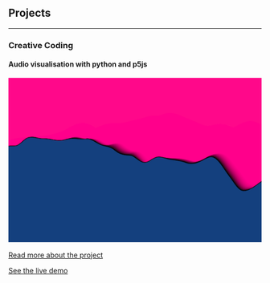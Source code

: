 ## Projects

---

### Creative Coding
#### Audio visualisation with python and p5js

[![Read more about the project][1]][2]

[1]:  images/audio_wave.png
[2]:  /colab-music-feature-extraction/ "Read more about the project"
[Read more about the project](/colab-music-feature-extraction/)

[See the live demo](/demos/audio_viz/)

<!--
---
[Project 2 Title](/pdf/sample_presentation.pdf)
<img src="images/dummy_thumbnail.jpg?raw=true"/>

---
[Project 3 Title](http://example.com/)
<img src="images/dummy_thumbnail.jpg?raw=true"/>
---

### Category Name 2

- [Project 1 Title](http://example.com/)
- [Project 2 Title](http://example.com/)
- [Project 3 Title](http://example.com/)
- [Project 4 Title](http://example.com/)
- [Project 5 Title](http://example.com/)

--- -->
